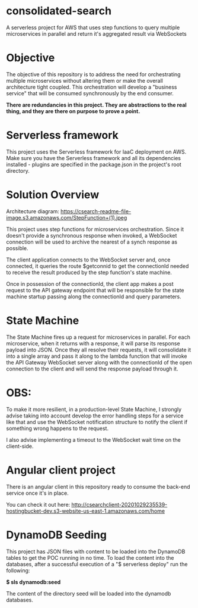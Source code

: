 # consolidated-search
A serverless project for AWS that uses step functions to query multiple microservices in parallel and return it's aggregated result via WebSockets 

# Objective
The objective of this repository is to address the need for orchestrating multiple microservices without altering them or make the overall architecture tight coupled.
This orchestration will develop a "business service" that will be consumed synchronously by the end consumer.

**There are redundancies in this project. They are abstractions to the real thing, and they are there on purpose to prove a point.**

# Serverless framework
This project uses the Serverless framework for IaaC deployment on AWS. Make sure you have the Serverless framework and all its dependencies installed - plugins are specified in the package.json in the project's root directory.

# Solution Overview
Architecture diagram: https://csearch-readme-file-image.s3.amazonaws.com/StepFunction+(1).jpeg

This project uses step functions for microservices orchestration. Since it doesn't provide a synchronous response when invoked, a WebSocket connection will be used to archive the nearest of a synch response as possible.

The client application connects to the WebSocket server and, once connected, it queries the route $getconnid to get the connectionId needed to receive the result produced by the step function's state machine.

Once in possession of the connectionId, the client app makes a post request to the API gateway endpoint that will be responsible for the state machine startup passing along the connectionId and query parameters.

# State Machine
The State Machine fires up a request for microservices in parallel. For each microservice, when it returns with a response, it will parse its response payload into JSON. Once they all resolve their requests, it will consolidate it into a single array and pass it along to the lambda function that will invoke the API Gateway WebSocket server along with the connectionId of the open connection to the client and will send the response payload through it.

# OBS:
To make it more resilient, in a production-level State Machine, I strongly advise taking into account develop the error handling steps for a service like that and use the WebSocket notification structure to notify the client if something wrong happens to the request.

I also advise implementing a timeout to the WebSocket wait time on the client-side.

# Angular client project
There is an angular client in this repository ready to consume the back-end service once it's in place.

You can check it out here: http://csearchclient-20201029235539-hostingbucket-dev.s3-website-us-east-1.amazonaws.com/home

# DynamoDB Seeding
This project has JSON files with content to be loaded into the DynamoDB tables to get the POC running in no time. To load the content into the databases, after a successful execution of a "$ serverless deploy" run the following:

**$ sls dynamodb:seed**

The content of the directory seed will be loaded into the dynamodb databases.
